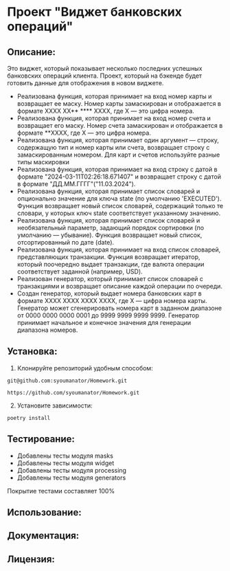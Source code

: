 # Проект "Виджет банковских операций"

## Описание:

Это виджет, который показывает несколько последних успешных банковских операций клиента.  Проект, 
который на бэкенде будет готовить данные для отображения в новом виджете.

* Реализована функция, которая принимает на вход номер карты и возвращает ее маску.
    Номер карты замаскирован и отображается в формате
    XXXX XX** **** XXXX, где X — это цифра номера.
* Реализована функция, которая принимает на вход номер счета и возвращает его маску.
    Номер счета замаскирован и отображается в формате **XXXX,
     где X — это цифра номера.
* Реализована функция, которая принимает один аргумент — строку, содержащую тип и номер карты или счета,
    возвращает строку с замаскированным номером.
    Для карт и счетов используйте разные типы маскировки
* Реализована функция, которая принимает на вход строку с датой в формате 
    "2024-03-11T02:26:18.671407" и возвращает строку с датой в формате "ДД.ММ.ГГГГ"("11.03.2024").
* Реализована функция, которая принимает список словарей
    и опционально значение для ключа state (по умолчанию 'EXECUTED').
    Функция возвращает новый список словарей, содержащий только те словари,
    у которых ключ state соответствует указанному значению.
* Реализована функция, которая принимает список словарей и необязательный параметр,
    задающий порядок сортировки (по умолчанию — убывание).
    Функция возвращает новый список, отсортированный по дате (date).
* Реализована функция, которая принимает на вход список словарей, представляющих транзакции.
    Функция возвращает итератор, который поочередно выдает транзакции, 
    где валюта операции соответствует заданной (например, USD).
* Реализован генератор, который принимает список словарей с транзакциями 
    и возвращает описание каждой операции по очереди.
* Создан генератор, который выдает номера банковских карт в формате XXXX XXXX XXXX XXXX,
    где X — цифра номера карты. Генератор может сгенерировать номера карт
    в заданном диапазоне от 0000 0000 0000 0001 до 9999 9999 9999 9999.
    Генератор принимает начальное и конечное значения для генерации диапазона номеров.
## Установка:

1. Клонируйте репозиторий удобным способом:
```
git@github.com:syoumanator/Homework.git
```
```
https://github.com/syoumanator/Homework.git
```

2. Установите зависимости:
```
poetry install
```
## Тестирование:
* Добавлены тесты модуля masks
* Добавлены тесты модуля widget
* Добавлены тесты модуля processing
* Добавлены тесты модуля generators

Покрытие тестами составляет 100%


## Использование:


## Документация:


## Лицензия:
